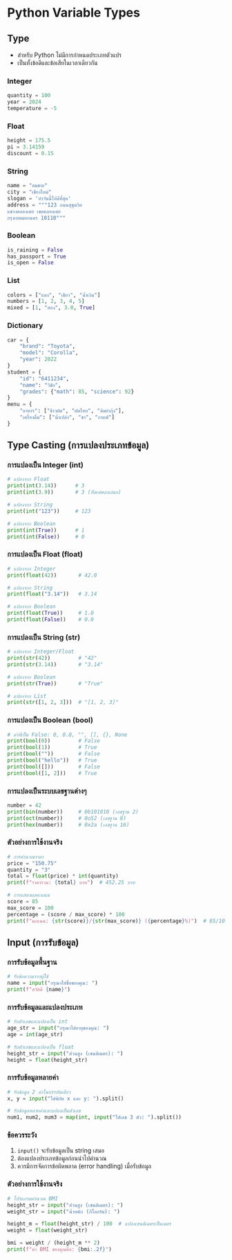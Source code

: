 # Python Variable Types

## Type

- สำหรับ Python ไม่มีการกำหนดประเภทตัวแปร
- เป็นทั้งข้อดีและข้อเสียในเวลาเดียวกัน

### Integer

```python
quantity = 100
year = 2024
temperature = -5
```

### Float

```python
height = 175.5
pi = 3.14159
discount = 0.15
```

### String

```python
name = "สมชาย"
city = "เชียงใหม่"
slogan = 'ทำวันนี้ให้ดีที่สุด'
address = """123 ถนนสุขุมวิท
แขวงคลองเตย เขตคลองเตย
กรุงเทพมหานคร 10110"""
```

### Boolean

```python
is_raining = False
has_passport = True
is_open = False
```

### List

```python
colors = ["แดง", "เขียว", "น้ำเงิน"]
numbers = [1, 2, 3, 4, 5]
mixed = [1, "สอง", 3.0, True]
```

### Dictionary

```python
car = {
    "brand": "Toyota",
    "model": "Corolla",
    "year": 2022
}
student = {
    "id": "6411234",
    "name": "วิชัย",
    "grades": {"math": 85, "science": 92}
}
menu = {
    "อาหาร": ["ข้าวผัด", "ผัดไทย", "ต้มยำกุ้ง"],
    "เครื่องดื่ม": ["น้ำเปล่า", "ชา", "กาแฟ"]
}
```

## Type Casting (การแปลงประเภทข้อมูล)

### การแปลงเป็น Integer (int)
```python
# แปลงจาก Float
print(int(3.14))      # 3
print(int(3.9))       # 3 (ปัดเศษลงเสมอ)

# แปลงจาก String
print(int("123"))     # 123

# แปลงจาก Boolean
print(int(True))      # 1
print(int(False))     # 0
```

### การแปลงเป็น Float (float)
```python
# แปลงจาก Integer
print(float(42))       # 42.0

# แปลงจาก String
print(float("3.14"))   # 3.14

# แปลงจาก Boolean
print(float(True))     # 1.0
print(float(False))    # 0.0
```

### การแปลงเป็น String (str)
```python
# แปลงจาก Integer/Float
print(str(42))         # "42"
print(str(3.14))       # "3.14"

# แปลงจาก Boolean
print(str(True))       # "True"

# แปลงจาก List
print(str([1, 2, 3]))  # "[1, 2, 3]"
```

### การแปลงเป็น Boolean (bool)
```python
# ค่าที่เป็น False: 0, 0.0, "", [], {}, None
print(bool(0))         # False
print(bool(1))         # True
print(bool(""))        # False
print(bool("hello"))   # True
print(bool([]))        # False
print(bool([1, 2]))    # True
```

### การแปลงเป็นระบบเลขฐานต่างๆ
```python
number = 42
print(bin(number))     # 0b101010 (เลขฐาน 2)
print(oct(number))     # 0o52 (เลขฐาน 8)
print(hex(number))     # 0x2a (เลขฐาน 16)
```

### ตัวอย่างการใช้งานจริง
```python
# การคำนวณราคา
price = "150.75"
quantity = "3"
total = float(price) * int(quantity)
print(f"ราคารวม: {total} บาท")  # 452.25 บาท

# การแสดงผลคะแนน
score = 85
max_score = 100
percentage = (score / max_score) * 100
print(f"คะแนน: {str(score)}/{str(max_score)} ({percentage}%)")  # 85/100 (85.0%)
```

## Input (การรับข้อมูล)

### การรับข้อมูลพื้นฐาน
```python
# รับข้อความจากผู้ใช้
name = input("กรุณาใส่ชื่อของคุณ: ")
print(f"สวัสดี {name}")
```

### การรับข้อมูลและแปลงประเภท
```python
# รับตัวเลขและแปลงเป็น int
age_str = input("กรุณาใส่อายุของคุณ: ")
age = int(age_str)

# รับตัวเลขและแปลงเป็น float
height_str = input("ส่วนสูง (เซนติเมตร): ")
height = float(height_str)
```

### การรับข้อมูลหลายค่า
```python
# รับข้อมูล 2 ค่าในบรรทัดเดียว
x, y = input("ใส่พิกัด x และ y: ").split()

# รับข้อมูลหลายค่าและแปลงเป็นตัวเลข
num1, num2, num3 = map(int, input("ใส่เลข 3 ตัว: ").split())
```

### ข้อควรระวัง
1. `input()` จะรับข้อมูลเป็น string เสมอ
2. ต้องแปลงประเภทข้อมูลก่อนนำไปคำนวณ
3. ควรมีการจัดการข้อผิดพลาด (error handling) เมื่อรับข้อมูล

### ตัวอย่างการใช้งานจริง
```python
# โปรแกรมคำนวณ BMI
height_str = input("ส่วนสูง (เซนติเมตร): ")
weight_str = input("น้ำหนัก (กิโลกรัม): ")

height_m = float(height_str) / 100  # แปลงเซนติเมตรเป็นเมตร
weight = float(weight_str)

bmi = weight / (height_m ** 2)
print(f"ค่า BMI ของคุณคือ: {bmi:.2f}")